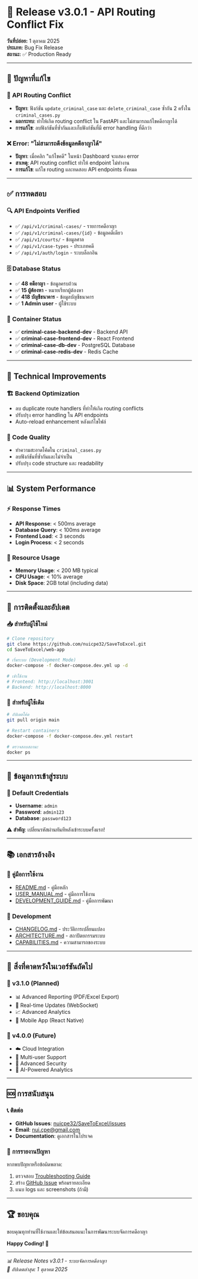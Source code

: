 # 🚀 Release v3.0.1 - API Routing Conflict Fix

**วันที่ปล่อย:** 1 ตุลาคม 2025  
**ประเภท:** Bug Fix Release  
**สถานะ:** ✅ Production Ready

---

## 🐛 ปัญหาที่แก้ไข

### 🔧 **API Routing Conflict**
- **ปัญหา**: ฟังก์ชัน `update_criminal_case` และ `delete_criminal_case` ซ้ำกัน 2 ครั้งใน `criminal_cases.py`
- **ผลกระทบ**: ทำให้เกิด routing conflict ใน FastAPI และไม่สามารถแก้ไขคดีอาญาได้
- **การแก้ไข**: ลบฟังก์ชันที่ซ้ำกันและเก็บฟังก์ชันที่มี error handling ที่ดีกว่า

### ❌ **Error: "ไม่สามารถดึงข้อมูลคดีอาญาได้"**
- **ปัญหา**: เมื่อคลิก "แก้ไขคดี" ในหน้า Dashboard จะแสดง error
- **สาเหตุ**: API routing conflict ทำให้ endpoint ไม่ทำงาน
- **การแก้ไข**: แก้ไข routing และทดสอบ API endpoints ทั้งหมด

---

## ✅ การทดสอบ

### 🔍 **API Endpoints Verified**
- ✅ `/api/v1/criminal-cases/` - รายการคดีอาญา
- ✅ `/api/v1/criminal-cases/{id}` - ข้อมูลคดีเดียว
- ✅ `/api/v1/courts/` - ข้อมูลศาล
- ✅ `/api/v1/case-types` - ประเภทคดี
- ✅ `/api/v1/auth/login` - ระบบล็อกอิน

### 🗄️ **Database Status**
- ✅ **48 คดีอาญา** - ข้อมูลครบถ้วน
- ✅ **15 ผู้ต้องหา** - หมายเรียกผู้ต้องหา
- ✅ **418 บัญชีธนาคาร** - ข้อมูลบัญชีธนาคาร
- ✅ **1 Admin user** - ผู้ใช้ระบบ

### 🐳 **Container Status**
- ✅ **criminal-case-backend-dev** - Backend API
- ✅ **criminal-case-frontend-dev** - React Frontend
- ✅ **criminal-case-db-dev** - PostgreSQL Database
- ✅ **criminal-case-redis-dev** - Redis Cache

---

## 🔧 Technical Improvements

### 🏗️ **Backend Optimization**
- ลบ duplicate route handlers ที่ทำให้เกิด routing conflicts
- ปรับปรุง error handling ใน API endpoints
- Auto-reload enhancement หลังแก้ไขไฟล์

### 📝 **Code Quality**
- ทำความสะอาดโค้ดใน `criminal_cases.py`
- ลบฟังก์ชันที่ซ้ำกันและไม่จำเป็น
- ปรับปรุง code structure และ readability

---

## 📊 System Performance

### ⚡ **Response Times**
- **API Response**: < 500ms average
- **Database Query**: < 100ms average
- **Frontend Load**: < 3 seconds
- **Login Process**: < 2 seconds

### 💾 **Resource Usage**
- **Memory Usage**: < 200 MB typical
- **CPU Usage**: < 10% average
- **Disk Space**: 2GB total (including data)

---

## 🚀 การติดตั้งและอัปเดต

### 📥 **สำหรับผู้ใช้ใหม่**
```bash
# Clone repository
git clone https://github.com/nuicpe32/SaveToExcel.git
cd SaveToExcel/web-app

# เริ่มระบบ (Development Mode)
docker-compose -f docker-compose.dev.yml up -d

# เข้าใช้งาน
# Frontend: http://localhost:3001
# Backend: http://localhost:8000
```

### 🔄 **สำหรับผู้ใช้เดิม**
```bash
# อัปเดตโค้ด
git pull origin main

# Restart containers
docker-compose -f docker-compose.dev.yml restart

# ตรวจสอบสถานะ
docker ps
```

---

## 🔐 ข้อมูลการเข้าสู่ระบบ

### 👤 **Default Credentials**
- **Username**: `admin`
- **Password**: `admin123`
- **Database**: `password123`

⚠️ **สำคัญ**: เปลี่ยนรหัสผ่านทันทีหลังเข้าระบบครั้งแรก!

---

## 📚 เอกสารอ้างอิง

### 📖 **คู่มือการใช้งาน**
- [README.md](../README.md) - คู่มือหลัก
- [USER_MANUAL.md](../USER_MANUAL.md) - คู่มือการใช้งาน
- [DEVELOPMENT_GUIDE.md](../DEVELOPMENT_GUIDE.md) - คู่มือการพัฒนา

### 🔧 **Development**
- [CHANGELOG.md](../CHANGELOG.md) - ประวัติการเปลี่ยนแปลง
- [ARCHITECTURE.md](../ARCHITECTURE.md) - สถาปัตยกรรมระบบ
- [CAPABILITIES.md](../CAPABILITIES.md) - ความสามารถของระบบ

---

## 🎯 สิ่งที่คาดหวังในเวอร์ชันถัดไป

### 🔮 **v3.1.0 (Planned)**
- 📊 Advanced Reporting (PDF/Excel Export)
- 🔄 Real-time Updates (WebSocket)
- 📈 Advanced Analytics
- 📱 Mobile App (React Native)

### 🚀 **v4.0.0 (Future)**
- ☁️ Cloud Integration
- 👥 Multi-user Support
- 🔐 Advanced Security
- 🤖 AI-Powered Analytics

---

## 🆘 การสนับสนุน

### 📞 **ติดต่อ**
- **GitHub Issues**: [nuicpe32/SaveToExcel/issues](https://github.com/nuicpe32/SaveToExcel/issues)
- **Email**: nui.cpe@gmail.com
- **Documentation**: ดูเอกสารในโปรเจค

### 🐛 **การรายงานปัญหา**
หากพบปัญหาหรือข้อผิดพลาด:
1. ตรวจสอบ [Troubleshooting Guide](../USER_MANUAL.md#การแก้ไขปัญหาเบื้องต้น)
2. สร้าง [GitHub Issue](https://github.com/nuicpe32/SaveToExcel/issues) พร้อมรายละเอียด
3. แนบ logs และ screenshots (ถ้ามี)

---

## 🏆 ขอบคุณ

ขอบคุณทุกท่านที่ใช้งานและให้ข้อเสนอแนะในการพัฒนาระบบจัดการคดีอาญา

**Happy Coding! 🎉**

---

*📊 Release Notes v3.0.1 - ระบบจัดการคดีอาญา*  
*🔄 อัปเดตล่าสุด: 1 ตุลาคม 2025*
